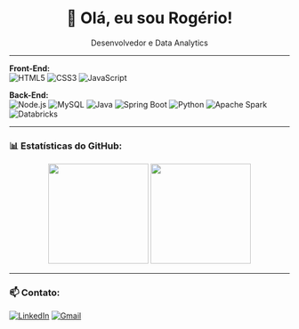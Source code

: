 <h1 align="center">👋 Olá, eu sou  Rogério!</h1>

<p align="center">Desenvolvedor e Data Analytics </p>

---


  
**Front-End:**  
![HTML5](https://img.shields.io/badge/HTML5-E34F26?style=for-the-badge&logo=html5&logoColor=white) ![CSS3](https://img.shields.io/badge/CSS3-1572B6?style=for-the-badge&logo=css3&logoColor=white) ![JavaScript](https://img.shields.io/badge/JavaScript-F7DF1E?style=for-the-badge&logo=javascript&logoColor=black) 

**Back-End:**  
![Node.js](https://img.shields.io/badge/Node.js-339933?style=for-the-badge&logo=nodedotjs&logoColor=white) ![MySQL](https://img.shields.io/badge/MySQL-4479A1?style=for-the-badge&logo=mysql&logoColor=white) ![Java](https://img.shields.io/badge/Java-ED8B00?style=for-the-badge&logo=openjdk&logoColor=white) ![Spring Boot](https://img.shields.io/badge/Spring%20Boot-6DB33F?style=for-the-badge&logo=springboot&logoColor=white)  ![Python](https://img.shields.io/badge/Python-3776AB?style=for-the-badge&logo=python&logoColor=white)
![Apache Spark](https://img.shields.io/badge/Apache%20Spark-E25A1C?style=for-the-badge&logo=apachespark&logoColor=white)
![Databricks](https://img.shields.io/badge/Databricks-FF3621?style=for-the-badge&logo=databricks&logoColor=white)


 
---

### 📊 Estatísticas do GitHub:

<div align="center">
  <img height="180em" src="https://github-readme-stats.vercel.app/api?username=seu-usuario&show_icons=true&theme=dark&hide_border=true"/>
  <img height="180em" src="https://github-readme-stats.vercel.app/api/top-langs/?username=seu-usuario&layout=compact&theme=dark&hide_border=true"/>
</div>

---

### 📫 Contato:
[![LinkedIn](https://img.shields.io/badge/LinkedIn-blue?style=for-the-badge&logo=linkedin)](https://linkedin.com/in/seuusuario) [![Gmail](https://img.shields.io/badge/Gmail-red?style=for-the-badge&logo=gmail&logoColor=white)](mailto:seuemail@gmail.com)
